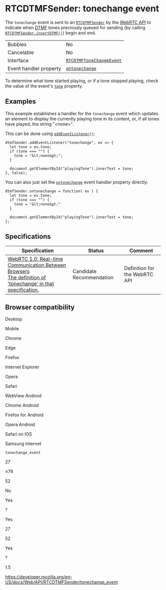 RTCDTMFSender: tonechange event
===============================

The `tonechange` event is sent to an [`RTCDTMFSender`](../rtcdtmfsender) by the [WebRTC API](../webrtc_api) to indicate when [DTMF](https://developer.mozilla.org/en-US/docs/Glossary/DTMF) tones previously queued for sending (by calling [`RTCDTMFSender.insertDTMF()`](insertdtmf)) begin and end.

<table><tbody><tr class="odd"><td>Bubbles</td><td>No</td></tr><tr class="even"><td>Cancelable</td><td>No</td></tr><tr class="odd"><td>Interface</td><td><a href="../rtcdtmftonechangeevent"><code>RTCDTMFToneChangeEvent</code></a></td></tr><tr class="even"><td>Event handler property</td><td><a href="ontonechange"><code>ontonechange</code></a></td></tr></tbody></table>

To determine what tone started playing, or if a tone stopped playing, check the value of the event's [`tone`](../rtcdtmftonechangeevent/tone) property.

Examples
--------

This example establishes a handler for the `tonechange` event which updates an element to display the currently playing tone in its content, or, if all tones have played, the string "&lt;none&gt;".

This can be done using [`addEventListener()`](../eventtarget/addeventlistener):

    dtmfSender.addEventListener("tonechange", ev => {
      let tone = ev.tone;
      if (tone === "") {
        tone = "&lt;none&gt;";
      }

      document.getElementById("playingTone").innerText = tone;
    }, false);

You can also just set the [`ontonechange`](ontonechange) event handler property directly:

    dtmfSender.ontonechange = function( ev ) {
      let tone = ev.tone;
      if (tone === "") {
        tone = "&lt;none&gt;"
      }

      document.getElementById("playingTone").innerText = tone;
    };

Specifications
--------------

<table><thead><tr class="header"><th>Specification</th><th>Status</th><th>Comment</th></tr></thead><tbody><tr class="odd"><td><a href="https://w3c.github.io/webrtc-pc/#event-RTCDTMFSender-tonechange">WebRTC 1.0: Real-time Communication Between Browsers<br />
<span class="small">The definition of 'tonechange' in that specification.</span></a></td><td><span class="spec-cr">Candidate Recommendation</span></td><td>Definition for the WebRTC API</td></tr></tbody></table>

Browser compatibility
---------------------

Desktop

Mobile

Chrome

Edge

Firefox

Internet Explorer

Opera

Safari

WebView Android

Chrome Android

Firefox for Android

Opera Android

Safari on IOS

Samsung Internet

`tonechange_event`

27

≤79

52

No

Yes

?

Yes

27

52

Yes

?

1.5

<a href="https://developer.mozilla.org/en-US/docs/Web/API/RTCDTMFSender/tonechange_event" class="_attribution-link">https://developer.mozilla.org/en-US/docs/Web/API/RTCDTMFSender/tonechange_event</a>
